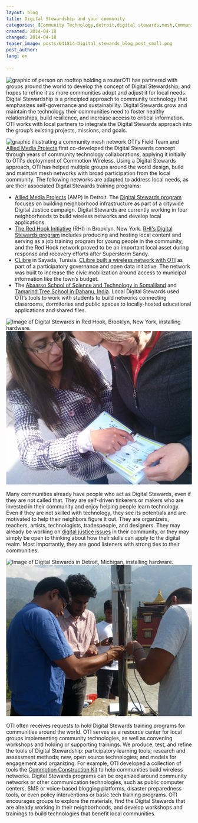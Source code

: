 ```yaml
---
layout: blog
title: Digital Stewardship and your community 
categories: [Community Technology,detroit,digital stewards,mesh,Community Engagement]
created: 2014-04-18
changed: 2014-04-18
teaser_image: posts/041814-Digital_stewards_blog_post_small.png
post_author: 
lang: en

---
```


<img src="{{site.baseurl}}/files/posts/041814-Digital_stewards_blog_post_small.png" alt="graphic of person on rooftop holding a router" class="floatleft noscale">OTI has partnered with groups around the world to develop the concept of Digital Stewardship, and hopes to refine it as more communities adopt and adjust it for local needs. Digital Stewardship is a principled approach to community technology that emphasizes self-governance and sustainability. Digital Stewards grow and maintain the technology their communities need to foster healthy relationships, build resilience, and increase access to critical information. OTI works with local partners to integrate the Digital Stewards approach into the group’s existing projects, missions, and goals.<!--more-->

<img src="{{site.baseurl}}/files/posts/041814-DS_blog_post_graphic.png" alt="graphic illustrating a community mesh network" class="noscale">
OTI's Field Team and <a href="http://alliedmedia.org/" target="_blank">Allied Media Projects</a> first co-developed the Digital Stewards concept through years of community technology collaborations, applying it initially to OTI's deployment of Commotion Wireless. Using a Digital Stewards approach, OTI has helped multiple groups around the world design, build and maintain mesh networks with broad participation from the local community. The following networks are adapted to address local needs, as are their associated Digital Stewards training programs:

* <a href="http://alliedmedia.org/" target="_blank">Allied Media Projects</a> (AMP) in Detroit. The <a href="http://oti.newamerica.net/blogposts/2013/building_community_controlled_digital_infrastructure_in_detroit-84570">Digital Stewards program</a> focuses on building neighborhood infrastructure as part of a citywide Digital Justice campaign. Digital Stewards are currently working in four neighborhoods to build wireless networks and develop local applications.
* <a href="http://rhicenter.org/" target="_blank">The Red Hook Initiative</a> (RHI) in Brooklyn, New York. <a href="http://rhidigitalstewards.wordpress.com/red-hook-wifi/" target="_blank">RHI's Digital Stewards program</a> includes producing and hosting local content and serving as a job training program for young people in the community, and the Red Hook network proved to be an important local asset during response and recovery efforts after Superstorm Sandy.
* <a href="http://clibre.tn/" target="_blank">CLibre</a> in Sayada, Tunisia. <a href="https://storify.com/gretabyrum/commotion-in-sayada" target="_blank">CLibre built a wireless network with OTI</a> as part of a participatory governance and open data initiative. The network was built to increase the civic mobilization around access to municipal information like the town’s budget.
* The <a href="http://oti.newamerica.net/blogposts/2013/building_a_mesh_network_in_rural_somaliland-98554">Abaarso School of Science and Technology in Somaliland</a> and <a href="http://oti.newamerica.net/blogposts/2014/my_big_campus-101695">Tamarind Tree School in Dahanu, India</a>. Local Digital Stewards used OTI’s tools to work with students to build networks connecting classrooms, dormitories and public spaces to locally-hosted educational applications and shared files.

<img src="{{site.baseurl}}/files/posts/041814-Red_Hook.png" alt="Image of Digital Stewards in Red Hook, Brooklyn, New York, installing hardware." class="floatleft half-width"><img src="/files/posts/041814-Tunisia.png" alt="Image of two Tunisian women planning network hardware placement in Sayada, Tunisia" class="floatleft half-width">

Many communities already have people who act as Digital Stewards, even if they are not called that. They are self-driven tinkerers or makers who are invested in their community and enjoy helping people learn technology. Even if they are not skilled with technology, they see its potentials and are motivated to help their neighbors figure it out. They are organizers, teachers, artists, technologists, tradespeople, and designers. They may already be working on <a href="http://detroitdjc.org/principles/" target="_blank">digital justice issues</a> in their community, or they may simply be open to thinking about how their skills can apply to the digital realm. Most importantly, they are good listeners with strong ties to their communities.

<img src="{{site.baseurl}}/files/posts/041814-Detroit.png" alt="Image of Digital Stewards in Detroit, Michigan, installing hardware." class="floatleft half-width"><img src="/files/posts/041814-Dharmashala.png" alt="Image of workshop participants in Dharmashala, India" class="floatleft half-width">

OTI often receives requests to hold Digital Stewards training programs for communities around the world. OTI serves as a resource center for local groups implementing community technologies, as well as convening workshops and holding or supporting trainings. We produce, test, and refine the tools of Digital Stewardship: participatory learning tools; research and assessment methods; new, open source technologies; and models for engagement and organizing. For example, OTI developed a collection of tools the <a href="/docs/cck">Commotion Construction Kit</a> to help communities build wireless networks. Digital Stewards programs can be organized around community networks or other communication technologies, such as public computer centers, SMS or voice-based blogging platforms, disaster preparedness tools, or even policy interventions or basic tech training programs. OTI encourages groups to explore the materials, find the Digital Stewards that are already working in their neighborhoods, and develop workshops and trainings to build technologies that benefit local communities.


